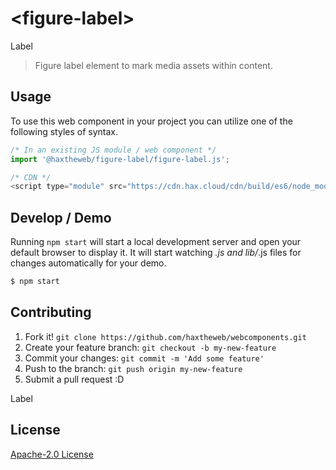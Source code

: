# &lt;figure-label&gt;

Label
> Figure label element to mark media assets within content.

## Usage
To use this web component in your project you can utilize one of the following styles of syntax.

```js
/* In an existing JS module / web component */
import '@haxtheweb/figure-label/figure-label.js';

/* CDN */
<script type="module" src="https://cdn.hax.cloud/cdn/build/es6/node_modules/@haxtheweb/figure-label/figure-label.js"></script>
```

## Develop / Demo
Running `npm start` will start a local development server and open your default browser to display it. It will start watching *.js and lib/*.js files for changes automatically for your demo.
```bash
$ npm start
```


## Contributing

1. Fork it! `git clone https://github.com/haxtheweb/webcomponents.git`
2. Create your feature branch: `git checkout -b my-new-feature`
3. Commit your changes: `git commit -m 'Add some feature'`
4. Push to the branch: `git push origin my-new-feature`
5. Submit a pull request :D

Label

## License
[Apache-2.0 License](http://opensource.org/licenses/Apache-2.0)